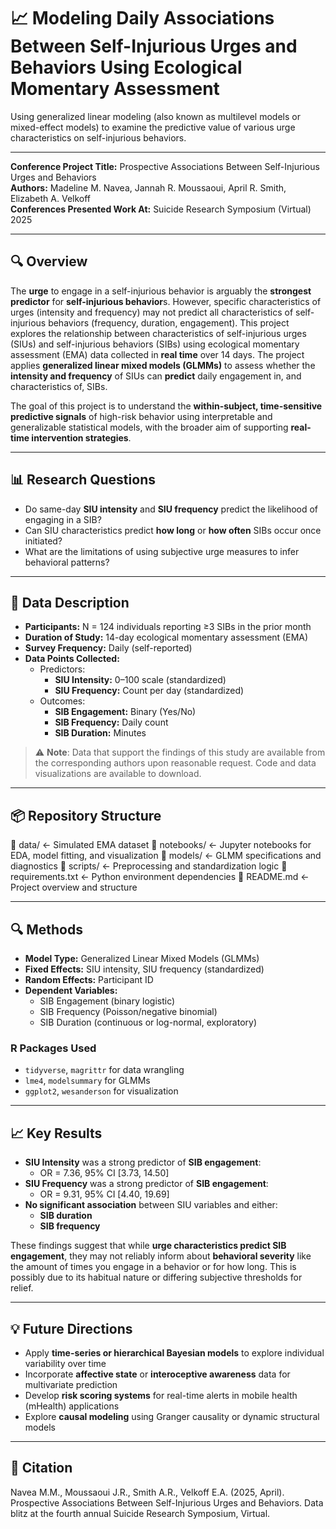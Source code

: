 # 📈 Modeling Daily Associations Between Self-Injurious Urges and Behaviors Using Ecological Momentary Assessment
Using generalized linear modeling (also known as multilevel models or mixed-effect models) to examine the predictive value of various urge characteristics on self-injurious behaviors. 

---

**Conference Project Title:** Prospective Associations Between Self-Injurious Urges and Behaviors  
**Authors:** Madeline M. Navea, Jannah R. Moussaoui, April R. Smith, Elizabeth A. Velkoff  
**Conferences Presented Work At:** Suicide Research Symposium (Virtual) 2025

---

## 🔍 Overview

The **urge** to engage in a self-injurious behavior is arguably the **strongest predictor** for **self-injurious behavior**s. However, specific characteristics of urges (intensity and frequency) may not predict all characteristics of self-injurious behaviors (frequency, duration, engagement). This project explores the relationship between characteristics of self-injurious urges (SIUs) and self-injurious behaviors (SIBs) using ecological momentary assessment (EMA) data collected in **real time** over 14 days. The project applies **generalized linear mixed models (GLMMs)** to assess whether the **intensity and frequency** of SIUs can **predict** daily engagement in, and characteristics of, SIBs.

The goal of this project is to understand the **within-subject, time-sensitive predictive signals** of high-risk behavior using interpretable and generalizable statistical models, with the broader aim of supporting **real-time intervention strategies**.

---

## 📊 Research Questions

- Do same-day **SIU intensity** and **SIU frequency** predict the likelihood of engaging in a SIB?
- Can SIU characteristics predict **how long** or **how often** SIBs occur once initiated?
- What are the limitations of using subjective urge measures to infer behavioral patterns?

---

## 🧠 Data Description

- **Participants:** N = 124 individuals reporting ≥3 SIBs in the prior month
- **Duration of Study:** 14-day ecological momentary assessment (EMA)
- **Survey Frequency:** Daily (self-reported)
- **Data Points Collected:**
  - Predictors:
    - **SIU Intensity:** 0–100 scale (standardized)
    - **SIU Frequency:** Count per day (standardized)
  - Outcomes:
    - **SIB Engagement:** Binary (Yes/No)
    - **SIB Frequency:** Daily count
    - **SIB Duration:** Minutes

> ⚠️ **Note**: Data that support the findings of this study are available from the corresponding authors upon reasonable request. Code and data visualizations are available to download.

---

## 📦 Repository Structure

📁 data/ <- Simulated EMA dataset
📁 notebooks/ <- Jupyter notebooks for EDA, model fitting, and visualization
📁 models/ <- GLMM specifications and diagnostics
📁 scripts/ <- Preprocessing and standardization logic
📄 requirements.txt <- Python environment dependencies
📄 README.md <- Project overview and structure

---

## 🔍 Methods

- **Model Type:** Generalized Linear Mixed Models (GLMMs)
- **Fixed Effects:** SIU intensity, SIU frequency (standardized)
- **Random Effects:** Participant ID
- **Dependent Variables:**
  - SIB Engagement (binary logistic)
  - SIB Frequency (Poisson/negative binomial)
  - SIB Duration (continuous or log-normal, exploratory)

### R Packages Used

- `tidyverse`, `magrittr` for data wrangling  
- `lme4`, `modelsummary` for GLMMs  
- `ggplot2`, `wesanderson` for visualization

---

## 📈 Key Results

- **SIU Intensity** was a strong predictor of **SIB engagement**:  
  - OR = 7.36, 95% CI [3.73, 14.50]  
- **SIU Frequency** was a strong predictor of **SIB engagement**:  
  - OR = 9.31, 95% CI [4.40, 19.69]  
- **No significant association** between SIU variables and either:
  - **SIB duration**
  - **SIB frequency**

These findings suggest that while **urge characteristics predict SIB engagement**, they may not reliably inform about **behavioral severity** like the amount of times you engage in a behavior or for how long. This is possibly due to its habitual nature or differing subjective thresholds for relief.

---

## 💡 Future Directions

- Apply **time-series or hierarchical Bayesian models** to explore individual variability over time
- Incorporate **affective state** or **interoceptive awareness** data for multivariate prediction
- Develop **risk scoring systems** for real-time alerts in mobile health (mHealth) applications
- Explore **causal modeling** using Granger causality or dynamic structural models

---

## 📜 Citation

Navea M.M., Moussaoui J.R., Smith A.R., Velkoff E.A. (2025, April). Prospective Associations Between Self-Injurious Urges and Behaviors. Data blitz at the fourth annual Suicide Research Symposium, Virtual.


